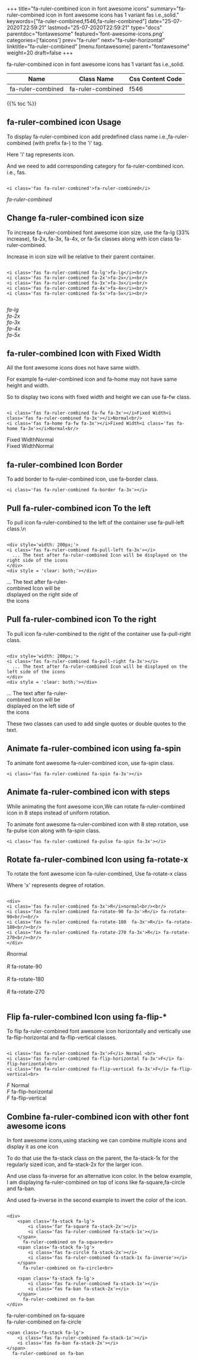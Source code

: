 +++
title="fa-ruler-combined icon in font awesome icons"
summary="fa-ruler-combined icon in font awesome icons has 1 variant fas i.e.,solid."
keywords=["fa-ruler-combined,f546,fa-ruler-combined"]
date="25-07-2020T22:59:21"
lastmod="25-07-2020T22:59:21"
type="docs"
parentdoc="fontawesome"
featured='font-awesome-icons.png'
categories=['faicons']
prev="fa-ruler"
next="fa-ruler-horizontal"
linktitle="fa-ruler-combined"
[menu.fontawesome]
parent="fontawesome"
weight=20
draft=false
+++


fa-ruler-combined icon in font awesome icons has 1 variant fas i.e.,solid.

<div class='table-responsive'><table class='table'><thead><tr><th>Name</th><th>Class Name</th><th>Css Content Code</th></tr></thead><tbody><tr><td>fa-ruler-combined</td><td>fa-ruler-combined</td><td>f546</td></tr></tbody></table></div>


{{% toc %}}


## fa-ruler-combined icon Usage

To display fa-ruler-combined icon add predefined class name i.e.,fa-ruler-combined (with prefix fa-) to the 'i' tag.

Here 'i' tag represents icon.

And we need to add corresponding category for fa-ruler-combined icon. i.e., fas.


```

<i class='fas fa-ruler-combined'>fa-ruler-combined</i>
```

<i class='fas fa-ruler-combined'>fa-ruler-combined</i>




## Change fa-ruler-combined icon size
To increase fa-ruler-combined font awesome icon size, use the fa-lg (33% increase), fa-2x, fa-3x, fa-4x, or fa-5x classes along with icon class fa-ruler-combined.

Increase in icon size will be relative to their parent container. 

```

<i class='fas fa-ruler-combined fa-lg'>fa-lg</i><br/>
<i class='fas fa-ruler-combined fa-2x'>fa-2x</i><br/>
<i class='fas fa-ruler-combined fa-3x'>fa-3x</i><br/>
<i class='fas fa-ruler-combined fa-4x'>fa-4x</i><br/>
<i class='fas fa-ruler-combined fa-5x'>fa-5x</i><br/>
            
```

<i class='fas fa-ruler-combined fa-lg'>fa-lg</i><br/>
<i class='fas fa-ruler-combined fa-2x'>fa-2x</i><br/>
<i class='fas fa-ruler-combined fa-3x'>fa-3x</i><br/>
<i class='fas fa-ruler-combined fa-4x'>fa-4x</i><br/>
<i class='fas fa-ruler-combined fa-5x'>fa-5x</i><br/>
            



## fa-ruler-combined Icon with Fixed Width 

All the font awesome icons does not have same width.

For example fa-ruler-combined icon and fa-home may not have same height and width.

So to display two icons with fixed width and height we can use fa-fw class.


```

<i class='fas fa-ruler-combined fa-fw fa-3x'></i>Fixed Width<i class='fas fa-ruler-combined fa-3x'></i>Normal<br/>
<i class='fas fa-home fa-fw fa-3x'></i>Fixed Width<i class='fas fa-home fa-3x'></i>Normal<br/>
```

<i class='fas fa-ruler-combined fa-fw fa-3x'></i>Fixed Width<i class='fas fa-ruler-combined fa-3x'></i>Normal<br/>
<i class='fas fa-home fa-fw fa-3x'></i>Fixed Width<i class='fas fa-home fa-3x'></i>Normal<br/>



## fa-ruler-combined Icon Border 

To add border to fa-ruler-combined icon, use fa-border class.


```
<i class='fas fa-ruler-combined fa-border fa-3x'></i>

```
<i class='fas fa-ruler-combined fa-border fa-3x'></i>





## Pull fa-ruler-combined icon To the left

To pull icon fa-ruler-combined to the left of the container use fa-pull-left class.\n

```

<div style='width: 200px;'>
<i class='fas fa-ruler-combined fa-pull-left fa-3x'></i>
  ... The text after fa-ruler-combined Icon will be displayed on the right side of the icons
</div>
<div style = 'clear: both;'></div>
```

<div style='width: 200px;'>
<i class='fas fa-ruler-combined fa-pull-left fa-3x'></i>
  ... The text after fa-ruler-combined Icon will be displayed on the right side of the icons
</div>
<div style = 'clear: both;'></div>




## Pull fa-ruler-combined icon To the right
To pull icon fa-ruler-combined to the right of the container use fa-pull-right class.

```

<div style='width: 200px;'>
<i class='fas fa-ruler-combined fa-pull-right fa-3x'></i>
  ... The text after fa-ruler-combined Icon will be displayed on the left side of the icons
</div>
<div style = 'clear: both;'></div>
```

<div style='width: 200px;'>
<i class='fas fa-ruler-combined fa-pull-right fa-3x'></i>
  ... The text after fa-ruler-combined Icon will be displayed on the left side of the icons
</div>
<div style = 'clear: both;'></div>

These two classes can used to add single quotes or double quotes to the text.


## Animate fa-ruler-combined icon using fa-spin
To animate font awesome fa-ruler-combined icon, use fa-spin class.

```
<i class='fas fa-ruler-combined fa-spin fa-3x'></i>
```
<i class='fas fa-ruler-combined fa-spin fa-3x'></i>




## Animate fa-ruler-combined icon with steps
While animating the font awesome icon,We can rotate fa-ruler-combined icon in 8 steps instead of uniform rotation.

To animate font awesome fa-ruler-combined icon with 8 step rotation, use fa-pulse icon along with fa-spin class.


```
<i class='fas fa-ruler-combined fa-pulse fa-spin fa-3x'></i>

```
<i class='fas fa-ruler-combined fa-pulse fa-spin fa-3x'></i>





## Rotate fa-ruler-combined Icon using fa-rotate-x
To rotate the font awesome icon fa-ruler-combined, Use fa-rotate-x class

Where 'x' represents degree of rotation.


```

<div>
<i class='fas fa-ruler-combined fa-3x'>R</i>normal<br/><br/>
<i class='fas fa-ruler-combined fa-rotate-90 fa-3x'>R</i> fa-rotate-90<br/><br/> 
<i class='fas fa-ruler-combined fa-rotate-180  fa-3x'>R</i> fa-rotate-180<br/><br/> 
<i class='fas fa-ruler-combined fa-rotate-270 fa-3x'>R</i> fa-rotate-270<br/><br/>
</div>
```

<div>
<i class='fas fa-ruler-combined fa-3x'>R</i>normal<br/><br/>
<i class='fas fa-ruler-combined fa-rotate-90 fa-3x'>R</i> fa-rotate-90<br/><br/> 
<i class='fas fa-ruler-combined fa-rotate-180  fa-3x'>R</i> fa-rotate-180<br/><br/> 
<i class='fas fa-ruler-combined fa-rotate-270 fa-3x'>R</i> fa-rotate-270<br/><br/>
</div>




## Flip fa-ruler-combined Icon using fa-flip-*
To flip fa-ruler-combined font awesome icon horizontally and vertically use fa-flip-horizontal and fa-flip-vertical classes. 

```

<i class='fas fa-ruler-combined fa-3x'>F</i> Normal <br>
<i class='fas fa-ruler-combined fa-flip-horizontal fa-3x'>F</i> fa-flip-horizontal<br>
<i class='fas fa-ruler-combined fa-flip-vertical fa-3x'>F</i> fa-flip-vertical<br>
```

<i class='fas fa-ruler-combined fa-3x'>F</i> Normal <br>
<i class='fas fa-ruler-combined fa-flip-horizontal fa-3x'>F</i> fa-flip-horizontal<br>
<i class='fas fa-ruler-combined fa-flip-vertical fa-3x'>F</i> fa-flip-vertical<br>




## Combine fa-ruler-combined icon with other font awesome icons
In font awesome icons,using stacking we can combine multiple icons and display it as one icon 

To do that use the fa-stack class on the parent, the fa-stack-1x for the regularly sized icon, and fa-stack-2x for the larger icon.

And use class fa-inverse for an alternative icon color. 
In the below example, I am displaying fa-ruler-combined on top of icons like fa-square,fa-circle and fa-ban.

And used fa-inverse in the second example to invert the color of the icon.

```

<div>
    <span class='fa-stack fa-lg'>
        <i class='far fa-square fa-stack-2x'></i>
        <i class='fas fa-ruler-combined fa-stack-1x'></i>
    </span>
      fa-ruler-combined on fa-square<br>
    <span class='fa-stack fa-lg'>
        <i class='fas fa-circle fa-stack-2x'></i>
        <i class='fas fa-ruler-combined fa-stack-1x fa-inverse'></i>
    </span>
      fa-ruler-combined on fa-circle<br>

    <span class='fa-stack fa-lg'>
        <i class='fas fa-ruler-combined fa-stack-1x'></i>
        <i class='fas fa-ban fa-stack-2x'></i>
    </span>
      fa-ruler-combined on fa-ban
</div>
```

<div>
    <span class='fa-stack fa-lg'>
        <i class='far fa-square fa-stack-2x'></i>
        <i class='fas fa-ruler-combined fa-stack-1x'></i>
    </span>
      fa-ruler-combined on fa-square<br>
    <span class='fa-stack fa-lg'>
        <i class='fas fa-circle fa-stack-2x'></i>
        <i class='fas fa-ruler-combined fa-stack-1x fa-inverse'></i>
    </span>
      fa-ruler-combined on fa-circle<br>

    <span class='fa-stack fa-lg'>
        <i class='fas fa-ruler-combined fa-stack-1x'></i>
        <i class='fas fa-ban fa-stack-2x'></i>
    </span>
      fa-ruler-combined on fa-ban
</div>







